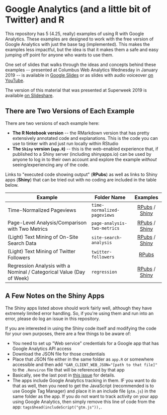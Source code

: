 # Google Analytics (and a little bit of Twitter) and R

This repository has 5 (4.25, really) examples of using R with Google Analytics. These examples are designed to work with the free version of Google Analytics with just the base tag (implemented). This makes the examples less impactful, but the idea is that it makes them a safe and easy jumping off point for anyone who wants to use them.

One set of slides that walks through the ideas and concepts behind these examples -- presented at Columbus Web Analytics Wednesday in January 2019 -- is available in [Google Slides](https://docs.google.com/presentation/d/1UBtbuIPmZ6yUj5VLPNYDcbV_0JSZzyyugvDPcAJd8Fs/edit?usp=sharing) or as slides with audio voiceover [on YouTube](https://youtu.be/SRZPLIcCvFU). 

The version of this material that was presented at Superweek 2019 is available [on Slideshare](https://www.slideshare.net/tgwilson/superweek-2019-digital-analytics-meets-data-science).

## There are Two Versions of Each Example
There are two versions of each example here:

* **The R Notebook version** -- the RMarkdown version that has pretty extensively annotated code and explanations. This is the code you can use to tinker with and just run locally within RStudio
* **The `Shiny` version (`app.R`)** -- this is the web-enabled experience that, if published to a Shiny server (including shinyapps.io) can be used by anyone to log in to their own account and explore the example _without_ seeing/experiencing any of the code. 

Links to "executed code showing output" (**RPubs**) as well as links to Shiny apps (**Shiny**) that can be tried out with no coding are included in the table below.

| Example | Folder Name | Examples |
|-----------------------------------------------------|---------------|:-------------:|
| Time-Normalized Pageviews | `time-normalized-pageviews` | [RPubs](http://rpubs.com/tgwilson/time-normalized-pageviews) / [Shiny](https://gilligan.shinyapps.io/time-normalized/) |
| Page-Level Analysis/Comparison with Two Metrics | `page-analysis-two-metrics` | [RPubs](http://rpubs.com/tgwilson/page-analysis) / [Shiny](https://gilligan.shinyapps.io/page-analysis/) |
| (Light) Text Mining of On-Site Search Data | `site-search-analysis` | [RPubs](http://rpubs.com/tgwilson/site-search) / [Shiny](https://gilligan.shinyapps.io/site-search/) |
| (Light) Text Mining of Twitter Followers | `twitter-followers` | [RPubs](http://rpubs.com/tgwilson/twitter-followers) |
| Regression Analysis with a Nominal / Categorical Value (Day of Week) | `regression` | [RPubs](http://rpubs.com/tgwilson/site-search) / [Shiny](https://gilligan.shinyapps.io/regression/) |

## A Few Notes on the Shiny Apps

The Shiny apps listed above should work fairly well, although they have extremely limited error handling. So, if you're using them and run into an error, please do log an issue in this repository.

If you are interested in using the Shiny code itself and modifying the code for your own purposes, there are a few things to be aware of:

* You need to set up "Web service" credentials for a Google app that has Google Analytics API access
* Download the JSON file for those credentials
* Place that JSON file either in the same folder as `app.R` or somewhere accessible and then add `"GAR_CLIENT_WEB_JSON="[path to that file]"` to the `.Renviron` file that will be referenced by that app
* Basically, see the last post in [this issue](https://github.com/MarkEdmondson1234/googleAuthR/issues/136) for details.
* The apps include Google Analytics tracking in them. IF you want to do that as well, then you need to get the JavaScript (recommended is to use Google Tag Manager) and place it in an include file (`gtm.js`) in the same folder as the app. If you do not want to track activity on your app using Google Analytics, then simply remove this line of code from the app: `tags$head(includeScript("gtm.js")),`.
